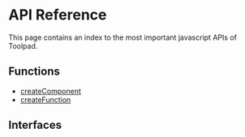 # API Reference

<p class="description">This page contains an index to the most important javascript APIs of Toolpad.</p>

## Functions

- [createComponent](./create-component/)
- [createFunction](./create-function/)

## Interfaces
